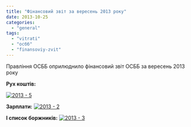 ```yaml
---
title: "Фінансовий звіт за вересень 2013 року"
date: 2013-10-25
categories: 
  - "general"
tags: 
  - "vitrati"
  - "осбб"
  - "finansoviy-zvit"
---
```


Правління ОСББ оприлюднило фінансовий звіт ОСББ за вересень 2013 року

**Рух коштів:**

[![2013 - 5](http://shevchenko4a.brovary.org/wp-content/uploads/2013/10/2013-5.jpg)](http://shevchenko4a.brovary.org/wp-content/uploads/2013/10/2013-5.jpg)

**Зарплати:** [![2013 - 2](http://shevchenko4a.brovary.org/wp-content/uploads/2013/10/2013-2.jpg)](http://shevchenko4a.brovary.org/wp-content/uploads/2013/10/2013-2.jpg)

**І список боржників:** [![2013 - 3](http://shevchenko4a.brovary.org/wp-content/uploads/2013/10/2013-3.jpg)](http://shevchenko4a.brovary.org/wp-content/uploads/2013/10/2013-3.jpg)
